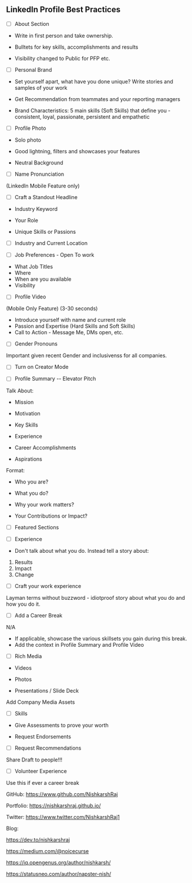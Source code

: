 ## LinkedIn Profile Best Practices

- [ ] About Section

- Write in first person and take ownership.

- Bulltets for key skills, accomplishments and results

- Visibility changed to Public for PFP etc.

- [ ] Personal Brand

- Set yourself apart, what have you done unique? Write stories and samples of your work

- Get Recommendation from teammates and your reporting managers

- Brand Characteristics: 5 main skills (Soft Skills) that define you - consistent, loyal, passionate, persistent and empathetic

- [ ] Profile Photo

- Solo photo

- Good lightning, filters and showcases your features

- Neutral Background

- [ ] Name Pronunciation

(LinkedIn Mobile Feature only)

- [ ] Craft a Standout Headline

- Industry Keyword

- Your Role

- Unique Skills or Passions

- [ ] Industry and Current Location

- [ ] Job Preferences - Open To work

- What Job Titles
- Where
- When are you available
- Visibility

- [ ] Profile Video

(Mobile Only Feature) (3-30 seconds)

- Introduce yourself with name and current role
- Passion and Expertise (Hard Skills and Soft Skills)
- Call to Action - Message Me, DMs open, etc.

- [ ] Gender Pronouns

Important given recent Gender and inclusivenss for all companies.

- [ ] Turn on Creator Mode

- [ ] Profile Summary -- Elevator Pitch

Talk About:

- Mission

- Motivation

- Key Skills

- Experience

- Career Accomplishments

- Aspirations

Format:

- Who you are?

- What you do?

- Why your work matters?

- Your Contributions or Impact?

- [ ] Featured Sections

- [ ] Experience

- Don't talk about what you do. Instead tell a story about:

1. Results
2. Impact
3. Change

- [ ] Craft your work experience

Layman terms without buzzword - idiotproof story about what you do and how you do it.

- [ ] Add a Career Break

N/A

- If applicable, showcase the various skillsets you gain during this break.
- Add the context in Profile Summary and Profile Video

- [ ] Rich Media

- Videos

- Photos

- Presentations / Slide Deck

Add Company Media Assets

- [ ] Skills

- Give Assessments to prove your worth

- Request Endorsements

- [ ] Request Recommendations

Share Draft to people!!!

- [ ] Volunteer Experience

Use this if ever a career break

GitHub: https://www.github.com/NishkarshRaj

Portfolio: https://nishkarshraj.github.io/

Twitter: https://www.twitter.com/NishkarshRaj1

Blog:

https://dev.to/nishkarshraj

https://medium.com/@noicecurse

https://iq.opengenus.org/author/nishkarsh/

https://statusneo.com/author/napster-nish/
